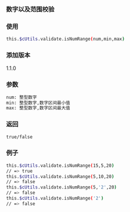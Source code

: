 ### 数字以及范围校验

### 使用
```bash
this.$cUtils.validate.isNumRange(num,min,max)
```

### 添加版本
1.1.0

### 参数
```bash
num: 整型数字
min: 整型数字,数字区间最小值
max: 整型数字,数字区间最大值
```

### 返回
```bash
true/false
```

### 例子
```bash
this.$cUtils.validate.isNumRange(15,5,20)
// => true
this.$cUtils.validate.isNumRange(5,10,20)
// => false
this.$cUtils.validate.isNumRange(5,'2',20)
// => false
this.$cUtils.validate.isNumRange('2')
// => false
```
